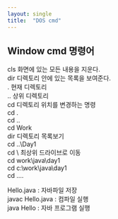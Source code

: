 ```yaml
---
layout: single
title:  "DOS cmd"
---
```

## Window cmd 명령어

cls 화면에 있는 모든 내용을 지운다.  
dir 디렉토리 안에 있는 목록을 보여준다.  
. 현재 디렉토리  
.. 상위 디렉토리  
cd 디렉토리 위치를 변경하는 명령  
cd .  
cd ..  
cd Work  
dir 디렉토리 목록보기  
cd ..\Day1  
cd \ 최상위 드라이브로 이동  
cd work\java\day1  
cd c:\work\java\day1  
cd ..\..  
  
Hello.java : 자바파일 저장  
javac Hello.java : 컴파일 실행  
java Hello : 자바 프로그램 실행  
